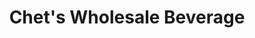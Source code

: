 ---
title: "Chet's Wholesale Beverage"
url: /new-philadelphia/chets-wholesale-beverage/
shop: Getränke
---